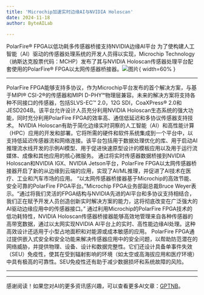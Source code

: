 ```yaml
---
title: 'Microchip加速实时边缘AI与NVIDIA Holoscan'
date: 2024-11-18
author: ByteAILab

---
```


PolarFire® FPGA以低功耗多传感器桥接支持NVIDIA边缘AI平台
为了使构建人工智能（AI）驱动的传感器处理系统的开发人员得以实现，Microchip Technology（纳斯达克股票代码：MCHP）发布了其与NVIDIA Holoscan传感器处理平台配套使用的PolarFire® FPGA以太网传感器桥接器。![图片](https://ai-techpark.com/wp-content/uploads/2024/11/Microchip-960x540.jpg){ width=60% }

---

PolarFire FPGA能够支持多协议，作为Microchip平台发布的首个解决方案，与基于MIPI® CSI-2®的传感器和MIPI D-PHY℠物理层兼容。未来的解决方案将支持各种不同接口的传感器，包括SLVS-EC™ 2.0，12G SDI，CoaXPress® 2.0和JESD204B。该平台允许设计人员充分利用NVIDIA Holoscan生态系统的强大功能，同时充分利用PolarFire FPGA的效率高、通信低延迟和多协议传感器支持技术。
NVIDIA Holoscan有助于简化边缘实时洞察的人工智能（AI）和高性能计算（HPC）应用的开发和部署。它将所需的硬件和软件系统集成到一个平台中，以支持低延迟传感器流和网络连接。该平台包括用于数据处理优化的库、用于启动AI推理流水线开发的示例AI模型、用于促进快速原型设计的模板应用以及用于运行流媒体、成像和其他应用的核心微服务。
通过将实时传感器数据桥接到NVIDIA Holoscan和NVIDIA IGX、NVIDIA Jetson平台，PolarFire FPGA以太网传感器桥接器开启了新的从边缘到云端的应用，实现了AI/ML推理，并促进了AI技术在医疗、工业和汽车市场的应用。
“以太网传感器桥接器基于Microchip的高效节能、安全可靠的PolarFire FPGA平台。”Microchip FPGA业务部副总裁Bruce Weyer表示。“通过将我们灵活的FPGA结构与NVIDIA先进的AI平台和多协议支持相结合，我们正在赋予开发人员创造创新实时解决方案的能力，这将彻底改变在广泛强大的AI驱动边缘应用中的传感器接口。”
通过利用Microchip的PolarFire FPGA技术的低功耗特性，NVIDIA Holoscan传感器桥接器能够高效地管理来自各种传感器的高带宽数据，通过以太网实现NVIDIA AI平台上的实时、高性能边缘AI处理。这种高效设计还适用于小型占地面积和对能源或成本敏感的应用。
PolarFire FPGA通过提供嵌入式安全和安全功能来解决传感器应用中的安全问题，以帮助防范潜在的网络威胁，并提供物理、设备、设计和数据完整性。它们还设计具备单事件失效（SEU）免疫性，使其在受到辐射影响的环境（如太空或高海拔应用和医疗环境）中具有极高的可靠性。SEU免疫性还有助于减少数据损坏和系统故障的风险。


---
---
感谢阅读！如果您对AI的更多资讯感兴趣，可以查看更多AI文章：[GPTNB](https://gptnb.com)。
